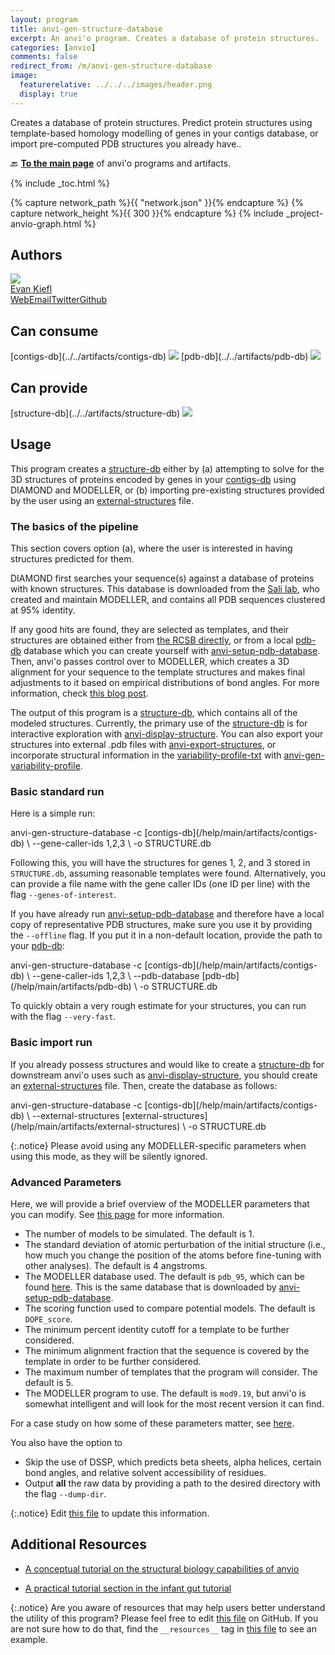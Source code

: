 ```yaml
---
layout: program
title: anvi-gen-structure-database
excerpt: An anvi'o program. Creates a database of protein structures.
categories: [anvio]
comments: false
redirect_from: /m/anvi-gen-structure-database
image:
  featurerelative: ../../../images/header.png
  display: true
---
```


Creates a database of protein structures. Predict protein structures using template-based homology modelling of genes in your contigs database, or import pre-computed PDB structures you already have..

🔙 **[To the main page](../../)** of anvi'o programs and artifacts.


{% include _toc.html %}
<div id="svg" class="subnetwork"></div>
{% capture network_path %}{{ "network.json" }}{% endcapture %}
{% capture network_height %}{{ 300 }}{% endcapture %}
{% include _project-anvio-graph.html %}


## Authors

<div class="anvio-person"><div class="anvio-person-info"><div class="anvio-person-photo"><img class="anvio-person-photo-img" src="../../images/authors/ekiefl.jpg" /></div><div class="anvio-person-info-box"><a href="/people/ekiefl" target="_blank"><span class="anvio-person-name">Evan Kiefl</span></a><div class="anvio-person-social-box"><a href="http://ekiefl.github.io" class="person-social" target="_blank"><i class="fa fa-fw fa-home"></i>Web</a><a href="mailto:kiefl.evan@gmail.com" class="person-social" target="_blank"><i class="fa fa-fw fa-envelope-square"></i>Email</a><a href="http://twitter.com/evankiefl" class="person-social" target="_blank"><i class="fa fa-fw fa-twitter-square"></i>Twitter</a><a href="http://github.com/ekiefl" class="person-social" target="_blank"><i class="fa fa-fw fa-github"></i>Github</a></div></div></div></div>



## Can consume


<p style="text-align: left" markdown="1"><span class="artifact-r">[contigs-db](../../artifacts/contigs-db) <img src="../../images/icons/DB.png" class="artifact-icon-mini" /></span> <span class="artifact-r">[pdb-db](../../artifacts/pdb-db) <img src="../../images/icons/DB.png" class="artifact-icon-mini" /></span></p>


## Can provide


<p style="text-align: left" markdown="1"><span class="artifact-p">[structure-db](../../artifacts/structure-db) <img src="../../images/icons/DB.png" class="artifact-icon-mini" /></span></p>


## Usage


This program creates a <span class="artifact-n">[structure-db](/help/main/artifacts/structure-db)</span> either by (a) attempting to solve for the 3D structures of proteins encoded by genes in your <span class="artifact-n">[contigs-db](/help/main/artifacts/contigs-db)</span> using DIAMOND and MODELLER, or (b) importing pre-existing structures provided by the user using an <span class="artifact-n">[external-structures](/help/main/artifacts/external-structures)</span> file.

### The basics of the pipeline

This section covers option (a), where the user is interested in having structures predicted for them.

DIAMOND first searches your sequence(s) against a database of proteins with known structures. This database is downloaded from the [Sali lab](https://salilab.org/modeller/supplemental.html), who created and maintain MODELLER, and contains all PDB sequences clustered at 95% identity.

If any good hits are found, they are selected as templates, and their structures are obtained either from [the RCSB directly](https://www.rcsb.org/), or from a local <span class="artifact-n">[pdb-db](/help/main/artifacts/pdb-db)</span> database which you can create yourself with <span class="artifact-p">[anvi-setup-pdb-database](/help/main/programs/anvi-setup-pdb-database)</span>. Then, anvi'o passes control over to MODELLER, which creates a 3D alignment for your sequence to the template structures and makes final adjustments to it based on empirical distributions of bond angles. For more information, check [this blog post](http://merenlab.org/2018/09/04/getting-started-with-anvio-structure/#how-modeller-works).

The output of this program is a <span class="artifact-n">[structure-db](/help/main/artifacts/structure-db)</span>, which contains all of the modeled structures. Currently, the primary use of the <span class="artifact-n">[structure-db](/help/main/artifacts/structure-db)</span> is for interactive exploration with <span class="artifact-p">[anvi-display-structure](/help/main/programs/anvi-display-structure)</span>. You can also export your structures into external .pdb files with <span class="artifact-p">[anvi-export-structures](/help/main/programs/anvi-export-structures)</span>, or incorporate structural information in the <span class="artifact-n">[variability-profile-txt](/help/main/artifacts/variability-profile-txt)</span> with <span class="artifact-p">[anvi-gen-variability-profile](/help/main/programs/anvi-gen-variability-profile)</span>.

### Basic standard run

Here is a simple run: 

<div class="codeblock" markdown="1">
anvi&#45;gen&#45;structure&#45;database &#45;c <span class="artifact&#45;n">[contigs&#45;db](/help/main/artifacts/contigs&#45;db)</span> \
                            &#45;&#45;gene&#45;caller&#45;ids 1,2,3 \
                            &#45;o STRUCTURE.db 
</div>

Following this, you will have the structures for genes 1, 2, and 3 stored in `STRUCTURE.db`, assuming reasonable templates were found. Alternatively, you can provide a file name with the gene caller IDs (one ID per line) with the flag `--genes-of-interest`.  

If you have already run <span class="artifact-p">[anvi-setup-pdb-database](/help/main/programs/anvi-setup-pdb-database)</span> and therefore have a local copy of representative PDB structures, make sure you use it by providing the `--offline` flag. If you put it in a non-default location, provide the path to your <span class="artifact-n">[pdb-db](/help/main/artifacts/pdb-db)</span>: 

<div class="codeblock" markdown="1">
anvi&#45;gen&#45;structure&#45;database &#45;c <span class="artifact&#45;n">[contigs&#45;db](/help/main/artifacts/contigs&#45;db)</span> \
                            &#45;&#45;gene&#45;caller&#45;ids 1,2,3 \
                            &#45;&#45;pdb&#45;database <span class="artifact&#45;n">[pdb&#45;db](/help/main/artifacts/pdb&#45;db)</span> \
                            &#45;o STRUCTURE.db 
</div>

To quickly obtain a very rough estimate for your structures, you can run with the flag `--very-fast`. 

### Basic import run

If you already possess structures and would like to create a <span class="artifact-n">[structure-db](/help/main/artifacts/structure-db)</span> for downstream anvi'o uses such as <span class="artifact-p">[anvi-display-structure](/help/main/programs/anvi-display-structure)</span>, you should create an <span class="artifact-n">[external-structures](/help/main/artifacts/external-structures)</span> file. Then, create the database as follows:

<div class="codeblock" markdown="1">
anvi&#45;gen&#45;structure&#45;database &#45;c <span class="artifact&#45;n">[contigs&#45;db](/help/main/artifacts/contigs&#45;db)</span> \
                            &#45;&#45;external&#45;structures <span class="artifact&#45;n">[external&#45;structures](/help/main/artifacts/external&#45;structures)</span> \
                            &#45;o STRUCTURE.db 
</div>

{:.notice}
Please avoid using any MODELLER-specific parameters when using this mode, as they will be silently ignored.


### Advanced Parameters

Here, we will provide a brief overview of the MODELLER parameters that you can modify. See [this page](http://merenlab.org/2018/09/04/getting-started-with-anvio-structure/#description-of-all-modeller-parameters) for more information. 

- The number of models to be simulated. The default is 1. 
- The standard deviation of atomic perturbation of the initial structure (i.e., how much you change the position of the atoms before fine-tuning with other analyses). The default is 4 angstroms.
- The MODELLER database used. The default is `pdb_95`, which can be found [here](https://salilab.org/modeller/supplemental.html). This is the same database that is downloaded by <span class="artifact-p">[anvi-setup-pdb-database](/help/main/programs/anvi-setup-pdb-database)</span>.
- The scoring function used to compare potential models. The default is `DOPE_score`.
- The minimum percent identity cutoff for a template to be further considered.
- The minimum alignment fraction that the sequence is covered by the template in order to be further considered.
- The maximum number of templates that the program will consider. The default is 5. 
- The MODELLER program to use. The default is `mod9.19`, but anvi'o is somewhat intelligent and will
  look for the most recent version it can find.

For a case study on how some of these parameters matter, see [here](http://merenlab.org/2018/09/04/getting-started-with-anvio-structure/#a-quick-case-study-on-the-importance-of-key-parameters). 

You also have the option to

- Skip the use of DSSP, which predicts beta sheets, alpha helices, certain bond angles, and relative
  solvent accessibility of residues.
- Output **all** the raw data by providing a path to the desired directory with the flag `--dump-dir`.




{:.notice}
Edit [this file](https://github.com/merenlab/anvio/tree/master/anvio/docs/programs/anvi-gen-structure-database.md) to update this information.


## Additional Resources


* [A conceptual tutorial on the structural biology capabilities of anvio](http://merenlab.org/2018/09/04/structural-biology-with-anvio/)

* [A practical tutorial section in the infant gut tutorial](http://merenlab.org/tutorials/infant-gut/#chapter-vii-linking-genomic-heterogeneity-to-protein-structures)


{:.notice}
Are you aware of resources that may help users better understand the utility of this program? Please feel free to edit [this file](https://github.com/merenlab/anvio/tree/master/bin/anvi-gen-structure-database) on GitHub. If you are not sure how to do that, find the `__resources__` tag in [this file](https://github.com/merenlab/anvio/blob/master/bin/anvi-interactive) to see an example.
